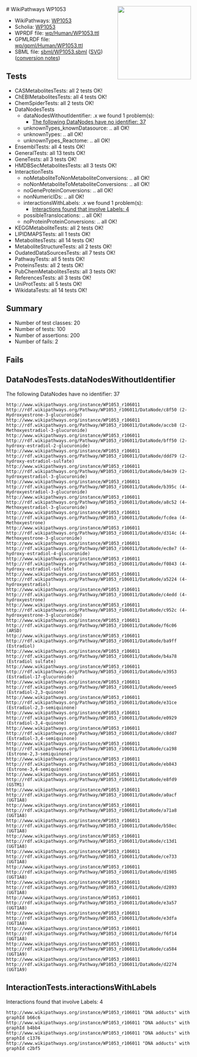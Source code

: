 <img style="float: right; width: 200px" src="../logo.png" />
# WikiPathways WP1053

* WikiPathways: [WP1053](https://identifiers.org/wikipathways:WP1053)
* Scholia: [WP1053](https://scholia.toolforge.org/wikipathways/WP1053)
* WPRDF file: [wp/Human/WP1053.ttl](../wp/Human/WP1053.ttl)
* GPMLRDF file: [wp/gpml/Human/WP1053.ttl](../wp/gpml/Human/WP1053.ttl)
* SBML file: [sbml/WP1053.sbml](../sbml/WP1053.sbml) ([SVG](../sbml/WP1053.svg)) ([conversion notes](../sbml/WP1053.txt))

## Tests
* CASMetabolitesTests: all 2 tests OK!
* ChEBIMetabolitesTests: all 4 tests OK!
* ChemSpiderTests: all 2 tests OK!
* DataNodesTests
    * dataNodesWithoutIdentifier: .x we found 1 problem(s):
        * [The following DataNodes have no identifier: 37](#8792c4d5)
    * unknownTypes_knownDatasource: .. all OK!
    * unknownTypes: .. all OK!
    * unknownTypes_Reactome: .. all OK!
* EnsemblTests: all 4 tests OK!
* GeneralTests: all 13 tests OK!
* GeneTests: all 3 tests OK!
* HMDBSecMetabolitesTests: all 3 tests OK!
* InteractionTests
    * noMetaboliteToNonMetaboliteConversions: .. all OK!
    * noNonMetaboliteToMetaboliteConversions: .. all OK!
    * noGeneProteinConversions: .. all OK!
    * nonNumericIDs: .. all OK!
    * interactionsWithLabels: .x we found 1 problem(s):
        * [Interactions found that involve Labels: 4](#630d267b)
    * possibleTranslocations: .. all OK!
    * noProteinProteinConversions: .. all OK!
* KEGGMetaboliteTests: all 2 tests OK!
* LIPIDMAPSTests: all 1 tests OK!
* MetabolitesTests: all 14 tests OK!
* MetaboliteStructureTests: all 2 tests OK!
* OudatedDataSourcesTests: all 7 tests OK!
* PathwayTests: all 5 tests OK!
* ProteinsTests: all 2 tests OK!
* PubChemMetabolitesTests: all 3 tests OK!
* ReferencesTests: all 3 tests OK!
* UniProtTests: all 5 tests OK!
* WikidataTests: all 14 tests OK!


## Summary

* Number of test classes: 20
* Number of tests: 100
* Number of assertions: 200
* Number of fails: 2

## Fails

<a name="8792c4d5" />

## DataNodesTests.dataNodesWithoutIdentifier

The following DataNodes have no identifier: 37
```
http://www.wikipathways.org/instance/WP1053_r106011 http://rdf.wikipathways.org/Pathway/WP1053_r106011/DataNode/c8f50 (2-Hydroxyestrone-3-glucuronide)
http://www.wikipathways.org/instance/WP1053_r106011 http://rdf.wikipathways.org/Pathway/WP1053_r106011/DataNode/accb8 (2-Methoxyestradiol-3-glucuronide)
http://www.wikipathways.org/instance/WP1053_r106011 http://rdf.wikipathways.org/Pathway/WP1053_r106011/DataNode/bff50 (2-hydroxy-estradiol-2-glucuronide)
http://www.wikipathways.org/instance/WP1053_r106011 http://rdf.wikipathways.org/Pathway/WP1053_r106011/DataNode/ddd79 (2-hydroxy-estradiol-sulfate)
http://www.wikipathways.org/instance/WP1053_r106011 http://rdf.wikipathways.org/Pathway/WP1053_r106011/DataNode/b4e39 (2-hydroxyestradiol-3-glucuronide)
http://www.wikipathways.org/instance/WP1053_r106011 http://rdf.wikipathways.org/Pathway/WP1053_r106011/DataNode/b395c (4-Hydroxyestradiol-3-glucuronide)
http://www.wikipathways.org/instance/WP1053_r106011 http://rdf.wikipathways.org/Pathway/WP1053_r106011/DataNode/a8c52 (4-Methoxyestradiol-3-glucuronide)
http://www.wikipathways.org/instance/WP1053_r106011 http://rdf.wikipathways.org/Pathway/WP1053_r106011/DataNode/fcdea (4-Methoxyestrone)
http://www.wikipathways.org/instance/WP1053_r106011 http://rdf.wikipathways.org/Pathway/WP1053_r106011/DataNode/d314c (4-Methoxyestrone-3-glucuronide)
http://www.wikipathways.org/instance/WP1053_r106011 http://rdf.wikipathways.org/Pathway/WP1053_r106011/DataNode/ec8e7 (4-hydroxy-estradiol-4-glucuronide)
http://www.wikipathways.org/instance/WP1053_r106011 http://rdf.wikipathways.org/Pathway/WP1053_r106011/DataNode/f0843 (4-hydroxy-estradiol-sulfate)
http://www.wikipathways.org/instance/WP1053_r106011 http://rdf.wikipathways.org/Pathway/WP1053_r106011/DataNode/a5224 (4-hydroxyestradiol)
http://www.wikipathways.org/instance/WP1053_r106011 http://rdf.wikipathways.org/Pathway/WP1053_r106011/DataNode/c4edd (4-hydroxyestrone)
http://www.wikipathways.org/instance/WP1053_r106011 http://rdf.wikipathways.org/Pathway/WP1053_r106011/DataNode/c952c (4-hydroxyestrone-3-glucuronide)
http://www.wikipathways.org/instance/WP1053_r106011 http://rdf.wikipathways.org/Pathway/WP1053_r106011/DataNode/f6c06 (ARSD)
http://www.wikipathways.org/instance/WP1053_r106011 http://rdf.wikipathways.org/Pathway/WP1053_r106011/DataNode/ba9ff (Estradiol)
http://www.wikipathways.org/instance/WP1053_r106011 http://rdf.wikipathways.org/Pathway/WP1053_r106011/DataNode/b4a78 (Estradiol sulfate)
http://www.wikipathways.org/instance/WP1053_r106011 http://rdf.wikipathways.org/Pathway/WP1053_r106011/DataNode/e3953 (Estradiol-17-glucuronide)
http://www.wikipathways.org/instance/WP1053_r106011 http://rdf.wikipathways.org/Pathway/WP1053_r106011/DataNode/eeee5 (Estradiol-2,3-quinone)
http://www.wikipathways.org/instance/WP1053_r106011 http://rdf.wikipathways.org/Pathway/WP1053_r106011/DataNode/e31ce (Estradiol-2,3-semiquinone)
http://www.wikipathways.org/instance/WP1053_r106011 http://rdf.wikipathways.org/Pathway/WP1053_r106011/DataNode/e0929 (Estradiol-3,4-quinone)
http://www.wikipathways.org/instance/WP1053_r106011 http://rdf.wikipathways.org/Pathway/WP1053_r106011/DataNode/c8dd7 (Estradiol-3,4-semiquinone)
http://www.wikipathways.org/instance/WP1053_r106011 http://rdf.wikipathways.org/Pathway/WP1053_r106011/DataNode/ca198 (Estrone-2,3-semiquinone)
http://www.wikipathways.org/instance/WP1053_r106011 http://rdf.wikipathways.org/Pathway/WP1053_r106011/DataNode/eb843 (Estrone-3,4-semiquinone)
http://www.wikipathways.org/instance/WP1053_r106011 http://rdf.wikipathways.org/Pathway/WP1053_r106011/DataNode/e8fd9 (GSTM1)
http://www.wikipathways.org/instance/WP1053_r106011 http://rdf.wikipathways.org/Pathway/WP1053_r106011/DataNode/a0acf (UGT1A8)
http://www.wikipathways.org/instance/WP1053_r106011 http://rdf.wikipathways.org/Pathway/WP1053_r106011/DataNode/a71a8 (UGT1A8)
http://www.wikipathways.org/instance/WP1053_r106011 http://rdf.wikipathways.org/Pathway/WP1053_r106011/DataNode/b58ec (UGT1A8)
http://www.wikipathways.org/instance/WP1053_r106011 http://rdf.wikipathways.org/Pathway/WP1053_r106011/DataNode/c13d1 (UGT1A8)
http://www.wikipathways.org/instance/WP1053_r106011 http://rdf.wikipathways.org/Pathway/WP1053_r106011/DataNode/ce733 (UGT1A8)
http://www.wikipathways.org/instance/WP1053_r106011 http://rdf.wikipathways.org/Pathway/WP1053_r106011/DataNode/d1985 (UGT1A8)
http://www.wikipathways.org/instance/WP1053_r106011 http://rdf.wikipathways.org/Pathway/WP1053_r106011/DataNode/d2893 (UGT1A8)
http://www.wikipathways.org/instance/WP1053_r106011 http://rdf.wikipathways.org/Pathway/WP1053_r106011/DataNode/e3a57 (UGT1A8)
http://www.wikipathways.org/instance/WP1053_r106011 http://rdf.wikipathways.org/Pathway/WP1053_r106011/DataNode/e3dfa (UGT1A8)
http://www.wikipathways.org/instance/WP1053_r106011 http://rdf.wikipathways.org/Pathway/WP1053_r106011/DataNode/f6f14 (UGT1A8)
http://www.wikipathways.org/instance/WP1053_r106011 http://rdf.wikipathways.org/Pathway/WP1053_r106011/DataNode/ca584 (UGT1A9)
http://www.wikipathways.org/instance/WP1053_r106011 http://rdf.wikipathways.org/Pathway/WP1053_r106011/DataNode/d2274 (UGT1A9)
```

<a name="630d267b" />

## InteractionTests.interactionsWithLabels

Interactions found that involve Labels: 4
```
http://www.wikipathways.org/instance/WP1053_r106011 "DNA adducts" with graphId b66c6
http://www.wikipathways.org/instance/WP1053_r106011 "DNA adducts" with graphId b4bb4
http://www.wikipathways.org/instance/WP1053_r106011 "DNA adducts" with graphId c1376
http://www.wikipathways.org/instance/WP1053_r106011 "DNA adducts" with graphId c2bf5
```

